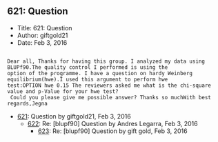 ## 621: Question

- Title: 621: Question
- Author: giftgold21
- Date: Feb 3, 2016
```

Dear all, Thanks for having this group. I analyzed my data using BLUPf90.The quality control I performed is using the
option of the programme. I have a question on hardy Weinberg equilibrium(hwe).I used this argument to perform hwe
test:OPTION hwe 0.15 The reviewers asked me what is the chi-square value and p-Value for your hwe test?
 Could you please give me possible answer? Thanks so muchWith best regards,Jegna
```

- [621](0621.md): Question by giftgold21, Feb 3, 2016
    - [622](0622.md): Re: [blupf90] Question by Andres Legarra, Feb 3, 2016
        - [623](0623.md): Re: [blupf90] Question by gift gold, Feb 3, 2016
